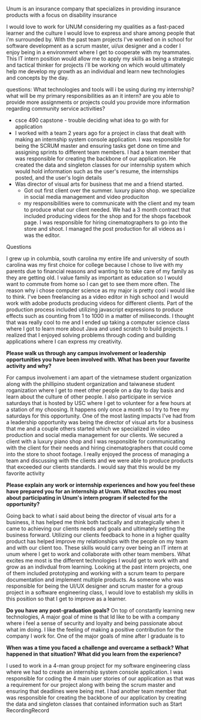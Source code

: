 Unum is an insurance company that specializes in providing insurance products with a focus on disability insurance 

I would love to work for UNUM considering my qualities as a fast-paced learner and the culture I would love to express and share among people that i'm surrounded by.  With the past team projects I've worked on in school for software development as a scrum master, ui/ux designer and a coder I enjoy being in a environment where I get to cooperate with my teammates.  This IT intern position would allow me to apply my skills as being a strategic and tactical thinker for projects i'll be working on which would ultimately help me develop my growth as an individual and learn new technologies and concepts by the day. 

questions: 
What technologies and tools will i be using during my internship?
what will be my primary responsibilities as an it intern? 
are you able to provide more assignments or projects 
could you provide more information regarding community service activities?
- csce 490 capstone - trouble deciding what idea to go with for application
- I worked with a team 2 years ago for a project in class that dealt with making an internship system console application. I was responsible for being the SCRUM master and ensuring tasks get done on time and assigning sprints to different team members. I had a team member that was responsible for creating the backbone of our application. He created the data and singleton classes for our internship system which would hold information such as the user's resume, the internships posted, and the user's login details
- Was director of visual arts for business that me and a friend started.
	- Got out first client over the summer. luxury piano shop. we specialize in social media management and video produciton
	- my responsibilities were to communicate with the client and my team to produce what our client needed. We had a 3 month contract that included producing videos for the shop and for the shops facebook page. I was responsible for hiring cinematographers to go into the store and shoot. I managed the post production for all videos as i was the editor.  


Questions


I grew up in columbia, south carolina my entire life and university of south carolina was my first choice for college because I chose to live with my parents due to financial reasons and wanting to to take care of my family as they are getting old. I value family as important as education so I would want to commute from home so I can get to see them more often. The reason why i chose computer science as my major is pretty cool i would like to think. I've been freelancing as a video editor in high school and I would work with adobe products producing videos for different clients. Part of the production process included utilizing javascript expressions to produce effects such as counting from 1 to 1000 in a matter of miliseconds. I thought that was really cool to me and I ended up taking a computer science class where I got to learn more about Java and used scratch to build projects. I realized that I enjoyed solving problems through coding and building applications where I can express my creativity.

**Please walk us through any campus involvement or leadership opportunities you have been involved with. What has been your favorite activity and why?**

For campus involvement i am apart of the vietnamese student organization along with the phillipino student organization and taiwanese student roganization where I get to meet other people on a day to day basis and learn about the culture of other people. I also participate in service saturdays that is hosted by USC where I get to volunteer for a few hours at a station of my choosing. It happens only once a month so I try to free my saturdays for this opportunity.  One of the most lasting impacts I've had from a leadership opportunity was being the director of visual arts for a business that me and a couple others started which we specialized in video production and social media management for our clients. We secured a client with a luxury piano shop and I was responsible for communicating with the client for their needs and hiring cinematographers that could come into the store to shoot footage. I really enjoyed the process of managing a team and discussing with the clients and we were able to produce products that exceeded our clients standards. I would say that this would be my favorite activity


**Please explain any work or internship experiences and how you feel these have prepared you for an internship at Unum. What excites you most about participating in Unum's intern program if selected for the opportunity?**


Going back to what i said about being the director of visual arts for a business, it has helped me think both tactically and strategically when it came to achieving our clients needs and goals and ultimately setting the business forward. Utilizing our clients feedback to hone in a higher quality product has helped improve my relationships with the people on my team and with our client too. These skills would carry over being an IT intern at unum where I get to work and collaborate with other team members. What excites me most is the different technologies I would get to work with and grow as an indivdual from learning. Looking at the past intern projects, one of them included prototyping and working with a scrum team to perpare documentation and implement multiple products. As someone who was responsible for being the UI/UX designer and scrum master for a group project in a software engineering class, I would love to establish my skills in this position so that I get to improve as a learner. 

**Do you have any post-graduation goals?**
	On top of constantly learning new technologies, A major goal of mine is that Id like to be with a company where i feel a sense of security and loyalty and being passionate about what im doing. I like the feeling of making a positive contribution for the company I work for. 
One of the major goals of mine after I graduate is to 



**When was a time you faced a challenge and overcame a setback? What happened in that situation? What did you learn from the experience?**

I used to work in a 4-man group project for my software engineering class where we had to create an internship system console application. I was responsible for coding the 4 main user stories of our application as that was a requirement for our project along with being the scrum master and ensuring that deadlines were being met. I had another team member that was responsible for creating the backbone of our application by creating the data and singleton classes that contained information such as 
Start RecordingRecord
















